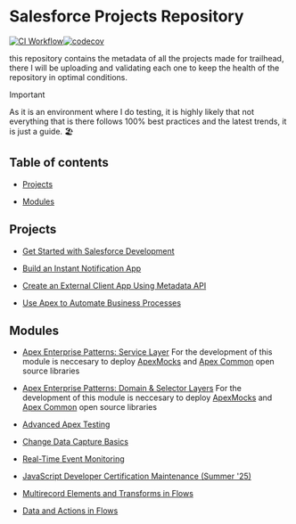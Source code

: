 # Salesforce Projects Repository

[![CI Workflow](https://github.com/JordanParra96/Salesforce_Projects/workflows/CI/badge.svg)](https://github.com/JordanParra96/Salesforce_Projects/actions?query=workflow%3ACI)[![codecov](https://codecov.io/gh/JordanParra96/Salesforce_Projects/branch/main/graph/badge.svg)](https://codecov.io/gh/JordanParra96/Salesforce_Projects)

this repository contains the metadata of all the projects made for trailhead, there I will be uploading and validating each one to keep the health of the repository in optimal conditions.

> [!IMPORTANT]
> As it is an environment where I do testing, it is highly likely that not everything that is there follows 100% best practices and the latest trends, it is just a guide. 🏖️

## Table of contents

- [Projects](#projects)

- [Modules](#modules)

## Projects

- [Get Started with Salesforce Development](https://trailhead.salesforce.com/content/learn/projects/get-started-with-salesforce-development)

- [Build an Instant Notification App](https://trailhead.salesforce.com/content/learn/projects/workshop-platform-events)

- [Create an External Client App Using Metadata API](https://trailhead.salesforce.com/content/learn/projects/create-an-external-client-app-using-metadata-api)

- [Use Apex to Automate Business Processes](https://trailhead.salesforce.com/content/learn/projects/use-apex-to-automate-business-processes)

## Modules

- [Apex Enterprise Patterns: Service Layer](https://trailhead.salesforce.com/content/learn/modules/apex_patterns_sl)
  For the development of this module is neccesary to deploy [ApexMocks](https://githubsfdeploy.herokuapp.com/?owner=apex-enterprise-patterns&repo=fflib-apex-mocks) and [Apex Common](https://githubsfdeploy.herokuapp.com/?owner=apex-enterprise-patterns&repo=fflib-apex-common) open source libraries

- [Apex Enterprise Patterns: Domain & Selector Layers](https://trailhead.salesforce.com/content/learn/modules/apex_patterns_dsl)
  For the development of this module is neccesary to deploy [ApexMocks](https://githubsfdeploy.herokuapp.com/?owner=apex-enterprise-patterns&repo=fflib-apex-mocks) and [Apex Common](https://githubsfdeploy.herokuapp.com/?owner=apex-enterprise-patterns&repo=fflib-apex-common) open source libraries

- [Advanced Apex Testing](https://trailhead.salesforce.com/content/learn/modules/unit-testing-on-the-lightning-platform)

- [Change Data Capture Basics](https://trailhead.salesforce.com/content/learn/modules/change-data-capture)

- [Real-Time Event Monitoring](https://trailhead.salesforce.com/content/learn/modules/realtime-event-monitoring)

- [JavaScript Developer Certification Maintenance (Summer '25)](https://trailhead.salesforce.com/content/learn/modules/javascript-developer-certification-maintenance-summer-25?trail_id=maintain-your-salesforce-certifications)

- [Multirecord Elements and Transforms in Flows](https://trailhead.salesforce.com/content/learn/modules/multirecord-elements-and-transforms-in-flows)

- [Data and Actions in Flows](https://trailhead.salesforce.com/content/learn/modules/data-and-actions-in-flows?trail_id=build-flows-with-flow-builder)
